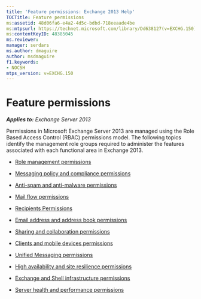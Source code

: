 ```yaml
---
title: 'Feature permissions: Exchange 2013 Help'
TOCTitle: Feature permissions
ms:assetid: 48d06fa6-e4a2-4d5c-bdbd-718eeaade4be
ms:mtpsurl: https://technet.microsoft.com/library/Dd638127(v=EXCHG.150)
ms:contentKeyID: 48385045
ms.reviewer: 
manager: serdars
ms.author: dmaguire
author: msdmaguire
f1.keywords:
- NOCSH
mtps_version: v=EXCHG.150
---
```


# Feature permissions

_**Applies to:** Exchange Server 2013_

Permissions in Microsoft Exchange Server 2013 are managed using the Role Based Access Control (RBAC) permissions model. The following topics identify the management role groups required to administer the features associated with each functional area in Exchange 2013.

- [Role management permissions](role-management-permissions-exchange-2013-help.md)

- [Messaging policy and compliance permissions](messaging-policy-and-compliance-permissions-exchange-2013-help.md)

- [Anti-spam and anti-malware permissions](anti-spam-and-anti-malware-permissions-exchange-2013-help.md)

- [Mail flow permissions](mail-flow-permissions-exchange-2013-help.md)

- [Recipients Permissions](recipients-permissions-exchange-2013-help.md)

- [Email address and address book permissions](email-address-and-address-book-permissions-exchange-2013-help.md)

- [Sharing and collaboration permissions](sharing-and-collaboration-permissions-exchange-2013-help.md)

- [Clients and mobile devices permissions](clients-and-mobile-devices-permissions-exchange-2013-help.md)

- [Unified Messaging permissions](unified-messaging-permissions-exchange-2013-help.md)

- [High availability and site resilience permissions](high-availability-and-site-resilience-permissions-exchange-2013-help.md)

- [Exchange and Shell infrastructure permissions](exchange-and-shell-infrastructure-permissions-exchange-2013-help.md)

- [Server health and performance permissions](server-health-and-performance-permissions-exchange-2013-help.md)
